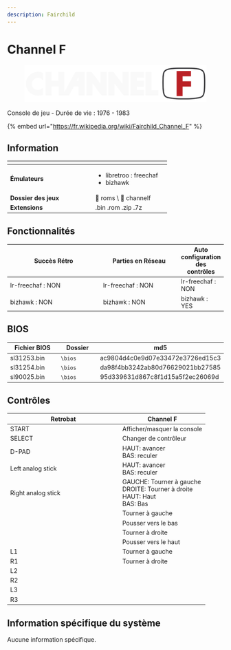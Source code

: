 ```yaml
---
description: Fairchild
---
```


# Channel F

<div align="left"><figure><picture><source srcset="https://raw.githubusercontent.com/fabricecaruso/es-theme-carbon/91d85c7849cc550b0cac4e75cb8e0923d3b61b5e/art/logos/channelf-w.svg" media="(prefers-color-scheme: dark)"><img src="https://raw.githubusercontent.com/fabricecaruso/es-theme-carbon/52ff37c9e265587d006945a2ba695b5a962b3a3d/art/logos/channelf.svg" alt=""></picture><figcaption></figcaption></figure></div>

Console de jeu - Durée de vie : 1976 - 1983

{% embed url="https://fr.wikipedia.org/wiki/Fairchild_Channel_F" %}

## Information

<table data-header-hidden><thead><tr><th width="184"></th><th></th><th data-hidden></th></tr></thead><tbody><tr><td><strong>Émulateurs</strong></td><td><ul><li>libretroo : freechaf</li><li>bizhawk</li></ul></td><td></td></tr><tr><td><strong>Dossier des jeux</strong></td><td><span data-gb-custom-inline data-tag="emoji" data-code="1f4c1">📁</span> roms \ <span data-gb-custom-inline data-tag="emoji" data-code="1f4c2">📂</span> channelf</td><td></td></tr><tr><td><strong>Extensions</strong></td><td>.bin .rom .zip .7z</td><td></td></tr></tbody></table>

## Fonctionnalités

<table><thead><tr><th width="245">Succès Rétro</th><th width="200">Parties en Réseau</th><th>Auto configuration des contrôles</th></tr></thead><tbody><tr><td>lr-freechaf : NON</td><td>lr-freechaf : NON</td><td>lr-freechaf : NON</td></tr><tr><td>bizhawk : NON</td><td>bizhawk : NON</td><td>bizhawk : YES</td></tr></tbody></table>

## BIOS

<table><thead><tr><th width="209.55555555555557">Fichier BIOS</th><th width="189">Dossier</th><th>md5</th></tr></thead><tbody><tr><td>sl31253.bin</td><td><code>\bios</code></td><td>ac9804d4c0e9d07e33472e3726ed15c3</td></tr><tr><td>sl31254.bin</td><td><code>\bios</code></td><td>da98f4bb3242ab80d76629021bb27585</td></tr><tr><td>sl90025.bin</td><td><code>\bios</code></td><td>95d339631d867c8f1d15a5f2ec26069d</td></tr></tbody></table>

## Contrôles

<table><thead><tr><th width="247">Retrobat</th><th>Channel F</th></tr></thead><tbody><tr><td>START</td><td>Afficher/masquer la console</td></tr><tr><td>SELECT</td><td>Changer de contrôleur</td></tr><tr><td>D-PAD</td><td>HAUT: avancer<br>BAS: reculer</td></tr><tr><td>Left analog stick</td><td>HAUT: avancer<br>BAS: reculer</td></tr><tr><td>Right analog stick</td><td>GAUCHE: Tourner à gauche<br>DROITE: Tourner à droite<br>HAUT: Haut<br>BAS: Bas</td></tr><tr><td><img src="../../../.gitbook/assets/image (33).png" alt=""></td><td>Tourner à gauche</td></tr><tr><td><img src="../../../.gitbook/assets/image (20).png" alt=""></td><td>Pousser vers le bas</td></tr><tr><td><img src="../../../.gitbook/assets/image (7).png" alt=""></td><td>Tourner à droite</td></tr><tr><td><img src="../../../.gitbook/assets/image (35).png" alt=""></td><td>Pousser vers le haut</td></tr><tr><td>L1</td><td>Tourner à gauche</td></tr><tr><td>R1</td><td>Tourner à droite</td></tr><tr><td>L2</td><td></td></tr><tr><td>R2</td><td></td></tr><tr><td>L3</td><td></td></tr><tr><td>R3</td><td></td></tr></tbody></table>

## Information spécifique du système

Aucune information spécifique.
